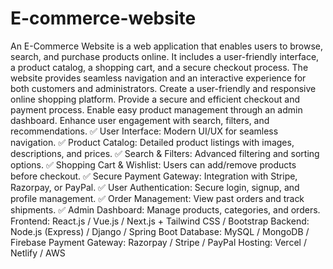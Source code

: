 # E-commerce-website
An E-Commerce Website is a web application that enables users to browse, search, and purchase products online. It includes a user-friendly interface, a product catalog, a shopping cart, and a secure checkout process. The website provides seamless navigation and an interactive experience for both customers and administrators.
Create a user-friendly and responsive online shopping platform.
Provide a secure and efficient checkout and payment process.
Enable easy product management through an admin dashboard.
Enhance user engagement with search, filters, and recommendations.
✅ User Interface: Modern UI/UX for seamless navigation.
✅ Product Catalog: Detailed product listings with images, descriptions, and prices.
✅ Search & Filters: Advanced filtering and sorting options.
✅ Shopping Cart & Wishlist: Users can add/remove products before checkout.
✅ Secure Payment Gateway: Integration with Stripe, Razorpay, or PayPal.
✅ User Authentication: Secure login, signup, and profile management.
✅ Order Management: View past orders and track shipments.
✅ Admin Dashboard: Manage products, categories, and orders.
Frontend: React.js / Vue.js / Next.js + Tailwind CSS / Bootstrap
Backend: Node.js (Express) / Django / Spring Boot
Database: MySQL / MongoDB / Firebase
Payment Gateway: Razorpay / Stripe / PayPal
Hosting: Vercel / Netlify / AWS

